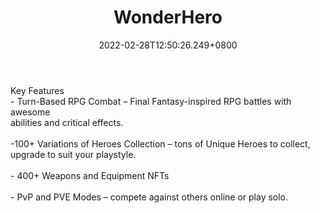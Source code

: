 ﻿---
title: "WonderHero"
description: "NFT Assets. Turn-Based. Anime-Inspired"
lead: "NFT Assets. Turn-Based. Anime-Inspired"
date: 2022-02-28T12:50:26.249+0800
lastmod: 2022-02-28T12:50:26.249+0800
draft: false
featuredImage: ["100_wonder-hero.jpg"]
score: "265"
status: "Live"
blockchain: ["Binance"]
nft_support: "Yes"
free_to_play: "NFT"
play_to_earn: ["NFT","Crypto"]
website: "https://www.wonderhero.io/?utm_source=PlayToEarn.net&utm_medium=organic&utm_campaign=gamepage"
twitter: "https://twitter.com/Wonderhero_io"
discord: "https://discord.com/invite/JDkZRyxH49"
telegram: "https://t.me/wonderhero_io"
github: 
youtube: "https://www.youtube.com/channel/UCf6CJfQ17leXfshdlTO54TA"
twitch: 
facebook: 
instagram: 
reddit: 
medium: 
steam: 
gitbook: "https://wonderhero.gitbook.io/wonderhero/team"
googleplay: 
appstore: 

  
    
categories: ["games"]
games: ["PVP","RPG","Turn-based"]
toc: false
pinned: false
weight: 
---
Key Features<br> - Turn-Based RPG Combat – Final Fantasy-inspired RPG battles with awesome <br> abilities and critical effects.<br> <br> -100+ Variations of Heroes Collection – tons of Unique Heroes to collect, upgrade to suit your playstyle.<br> <br> - 400+ Weapons and Equipment NFTs<br> <br> - PvP and PVE Modes – compete against others online or play solo.